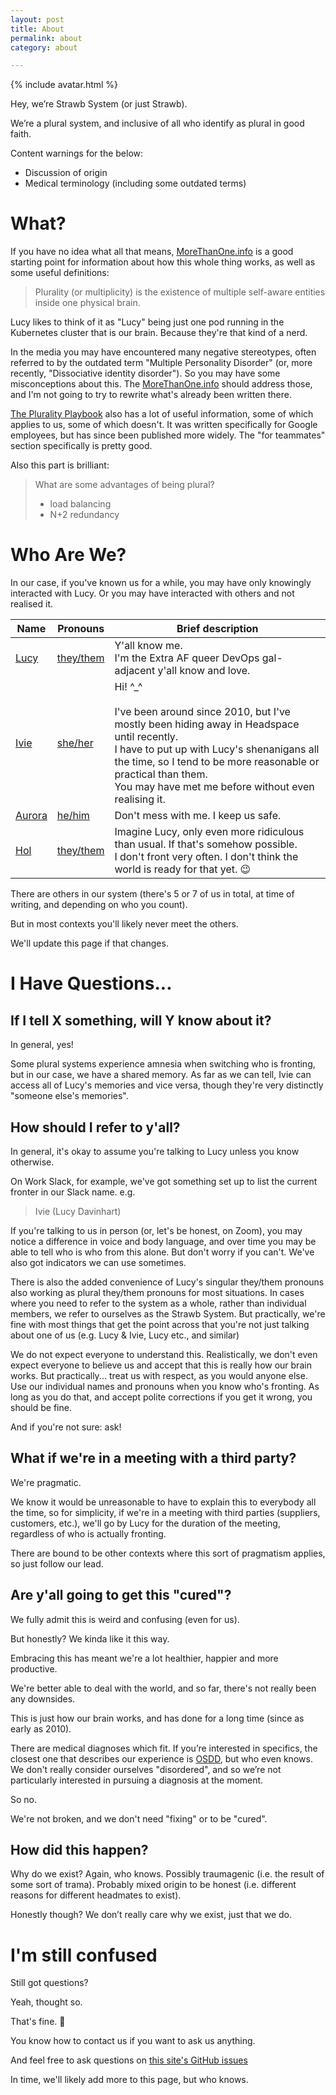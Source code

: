 ```yaml
---
layout: post
title: About
permalink: about
category: about

---
```

<div class="profile">
    {% include avatar.html %}
</div>

Hey, we’re Strawb System (or just Strawb).

We’re a plural system, and inclusive of all who identify as plural in good faith.



Content warnings for the below:
* Discussion of origin
* Medical terminology (including some outdated terms)



# What?
If you have no idea what all that means, [MoreThanOne.info](https://morethanone.info/) is a good starting point for information about how this whole thing works, as well as some useful definitions:

> Plurality (or multiplicity) is the existence of multiple self-aware entities inside one physical brain.

Lucy likes to think of it as "Lucy" being just one pod running in the Kubernetes cluster that is our brain. Because they're that kind of a nerd.

In the media you may have encountered many negative stereotypes, often referred to by the outdated term "Multiple Personality Disorder" (or, more recently, "Dissociative identity disorder"). So you may have some misconceptions about this. The [MoreThanOne.info](https://morethanone.info/) should address those, and I'm not going to try to rewrite what's already been written there.

[The Plurality Playbook](https://www.pluralpride.com/playbook) also has a lot of useful information, some of which applies to us, some of which doesn't. It was written specifically for Google employees, but has since been published more widely. The "for teammates" section specifically is pretty good.

Also this part is brilliant:
> What are some advantages of being plural?
> * load balancing
> * N+2 redundancy


# Who Are We?

In our case, if you've known us for a while, you may have only knowingly interacted with Lucy. Or you may have interacted with others and not realised it.

| Name | Pronouns | Brief description |
| ---- | -------- | ----------------- |
| [Lucy](/lucy)     | [they/them](http://pronoun.is/they/.../themself) | Y'all know me.<br>I'm the Extra AF queer DevOps gal-adjacent y'all know and love. |
| [Ivie](/ivie)     | [she/her](http://pronoun.is/she/her)             | Hi! ^_^<br><br>I've been around since 2010, but I've mostly been hiding away in Headspace until recently.<br>I have to put up with Lucy's shenanigans all the time, so I tend to be more reasonable or practical than them.<br>You may have met me before without even realising it. |
| [Aurora](/aurora) | [he/him](http://pronoun.is/he/him)               | Don't mess with me. I keep us safe. |
| [Hol](/hol)       | [they/them](http://pronoun.is/they/.../themself) | Imagine Lucy, only even more ridiculous than usual. If that's somehow possible.<br>I don't front very often. I don't think the world is ready for that yet. 😉 |


There are others in our system (there's 5 or 7 of us in total, at time of writing, and depending on who you count).

But in most contexts you'll likely never meet the others.

We'll update this page if that changes.


# I Have Questions...

## If I tell X something, will Y know about it?

In general, yes!

Some plural systems experience amnesia when switching who is fronting, but in our case, we have a shared memory. As far as we can tell, Ivie can access all of Lucy's memories and vice versa, though they're very distinctly "someone else's memories".

## How should I refer to y'all?

In general, it's okay to assume you're talking to Lucy unless you know otherwise.

On Work Slack, for example, we've got something set up to list the current fronter in our Slack name. e.g.

> Ivie (Lucy Davinhart)

If you're talking to us in person (or, let's be honest, on Zoom), you may notice a difference in voice and body language, and over time you may be able to tell who is who from this alone. But don't worry if you can't. We've also got indicators we can use sometimes.

There is also the added convenience of Lucy's singular they/them pronouns also working as plural they/them pronouns for most situations.
In cases where you need to refer to the system as a whole, rather than individual members, we refer to ourselves as the Strawb System. But practically, we're fine with most things that get the point across that you're not just talking about one of us (e.g. Lucy & Ivie, Lucy etc., and similar)

We do not expect everyone to understand this. Realistically, we don't even expect everyone to believe us and accept that this is really how our brain works. But practically... treat us with respect, as you would anyone else. Use our individual names and pronouns when you know who's fronting. As long as you do that, and accept polite corrections if you get it wrong, you should be fine.

And if you're not sure: ask!

## What if we're in a meeting with a third party?

We're pragmatic.

We know it would be unreasonable to have to explain this to everybody all the time, so for simplicity, if we're in a meeting with third parties (suppliers, customers, etc.), we'll go by Lucy for the duration of the meeting, regardless of who is actually fronting.

There are bound to be other contexts where this sort of pragmatism applies, so just follow our lead.

## Are y'all going to get this "cured"?

We fully admit this is weird and confusing (even for us).

But honestly? We kinda like it this way.

Embracing this has meant we're a lot healthier, happier and more productive.

We're better able to deal with the world, and so far, there's not really been any downsides.

This is just how our brain works, and has done for a long time (since as early as 2010).

There are medical diagnoses which fit. If you’re interested in specifics, the closest one that describes our experience is [OSDD](https://en.wikipedia.org/wiki/Other_specified_dissociative_disorder), but who even knows. We don't really consider ourselves "disordered", and so we’re not particularly interested in pursuing a diagnosis at the moment.

So no.

We're not broken, and we don't need "fixing" or to be "cured".

## How did this happen?

Why do we exist? Again, who knows. Possibly traumagenic (i.e. the result of some sort of trama). Probably mixed origin to be honest (i.e. different reasons for different headmates to exist).

Honestly though? We don’t really care why we exist, just that we do.

# I'm still confused

Still got questions?

Yeah, thought so.

That's fine. 🙂

You know how to contact us if you want to ask us anything.

And feel free to ask questions on [this site's GitHub issues](https://github.com/strawberryutopia/system.straw.be/issues)

In time, we'll likely add more to this page, but who knows.
